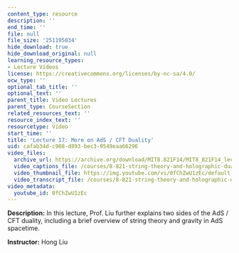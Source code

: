 ```yaml
---
content_type: resource
description: ''
end_time: ''
file: null
file_size: '251195034'
hide_download: true
hide_download_original: null
learning_resource_types:
- Lecture Videos
license: https://creativecommons.org/licenses/by-nc-sa/4.0/
ocw_type: ''
optional_tab_title: ''
optional_text: ''
parent_title: Video Lectures
parent_type: CourseSection
related_resources_text: ''
resource_index_text: ''
resourcetype: Video
start_time: ''
title: 'Lecture 17: More on AdS / CFT Duality'
uid: cafab34d-c908-d893-bec3-9549eaa66296
video_files:
  archive_url: https://archive.org/download/MIT8.821F14/MIT8_821F14_lec17_300k.mp4
  video_captions_file: /courses/8-821-string-theory-and-holographic-duality-fall-2014/2b6ff99db647516daee15f99ba6981b5_0fChZwU1zEc.vtt
  video_thumbnail_file: https://img.youtube.com/vi/0fChZwU1zEc/default.jpg
  video_transcript_file: /courses/8-821-string-theory-and-holographic-duality-fall-2014/4ca91de39f8a568e51642d5af5802f1f_0fChZwU1zEc.pdf
video_metadata:
  youtube_id: 0fChZwU1zEc
---
```


**Description:** In this lecture, Prof. Liu further explains two sides of the AdS / CFT duality, including a brief overview of string theory and gravity in AdS spacetime.

**Instructor:** Hong Liu


